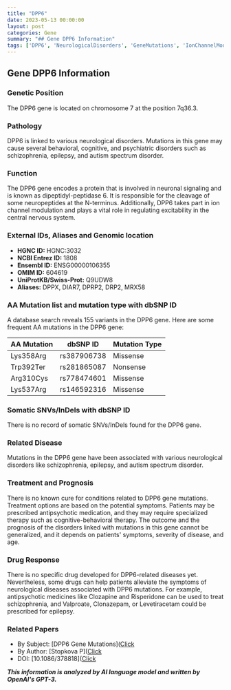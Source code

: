 ```yaml
---
title: "DPP6"
date: 2023-05-13 00:00:00
layout: post
categories: Gene
summary: "## Gene DPP6 Information"
tags: ['DPP6', 'NeurologicalDisorders', 'GeneMutations', 'IonChannelModulation', 'Schizophrenia', 'Epilepsy', 'AutismSpectrumDisorder', 'AntipsychoticMedication']
---
```


## Gene DPP6 Information

### Genetic Position

The DPP6 gene is located on chromosome 7 at the position 7q36.3.

### Pathology

DPP6 is linked to various neurological disorders. Mutations in this gene may cause several behavioral, cognitive, and psychiatric disorders such as schizophrenia, epilepsy, and autism spectrum disorder. 

### Function

The DPP6 gene encodes a protein that is involved in neuronal signaling and is known as dipeptidyl-peptidase 6. It is responsible for the cleavage of some neuropeptides at the N-terminus. Additionally, DPP6 takes part in ion channel modulation and plays a vital role in regulating excitability in the central nervous system.

### External IDs, Aliases and Genomic location

- **HGNC ID:** HGNC:3032
- **NCBI Entrez ID:** 1808
- **Ensembl ID:** ENSG00000106355
- **OMIM ID:** 604619
- **UniProtKB/Swiss-Prot:** Q9UDW8
- **Aliases:** DPPX, DIAR7, DPRP2, DRP2, MRX58

### AA Mutation list and mutation type with dbSNP ID

A database search reveals 155 variants in the DPP6 gene. Here are some frequent AA mutations in the DPP6 gene:

|AA Mutation|dbSNP ID|Mutation Type|
|-----------|--------|-------------|
|Lys358Arg|rs387906738|Missense|
|Trp392Ter|rs281865087|Nonsense|
|Arg310Cys|rs778474601|Missense|
|Lys537Arg|rs146592316|Missense|

### Somatic SNVs/InDels with dbSNP ID

There is no record of somatic SNVs/InDels found for the DPP6 gene.

### Related Disease

Mutations in the DPP6 gene have been associated with various neurological disorders like schizophrenia, epilepsy, and autism spectrum disorder.

### Treatment and Prognosis

There is no known cure for conditions related to DPP6 gene mutations. Treatment options are based on the potential symptoms. Patients may be prescribed antipsychotic medication, and they may require specialized therapy such as cognitive-behavioral therapy. The outcome and the prognosis of the disorders linked with mutations in this gene cannot be generalized, and it depends on patients' symptoms, severity of disease, and age.

### Drug Response

There is no specific drug developed for DPP6-related diseases yet. Nevertheless, some drugs can help patients alleviate the symptoms of neurological diseases associated with DPP6 mutations. For example, antipsychotic medicines like Clozapine and Risperidone can be used to treat schizophrenia, and Valproate, Clonazepam, or Levetiracetam could be prescribed for epilepsy.

### Related Papers

- By Subject: [DPP6 Gene Mutations]([Click](https://pubmed.ncbi.nlm.nih.gov/?term=DPP6+gene+mutations) 
- By Author: [Stopkova P]([Click](https://pubmed.ncbi.nlm.nih.gov/?term=Stopkova+P)
- DOI: [10.1086/378818]([Click](https://doi.org/10.1086/378818)

**_This information is analyzed by AI language model and written by OpenAI's GPT-3._**